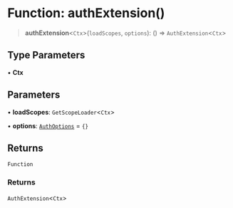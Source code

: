 # Function: authExtension()

> **authExtension**\<`Ctx`\>(`loadScopes`, `options`): () => `AuthExtension`\<`Ctx`\>

## Type Parameters

• **Ctx**

## Parameters

• **loadScopes**: `GetScopeLoader`\<`Ctx`\>

• **options**: [`AuthOptions`](../interfaces/AuthOptions.md) = `{}`

## Returns

`Function`

### Returns

`AuthExtension`\<`Ctx`\>
